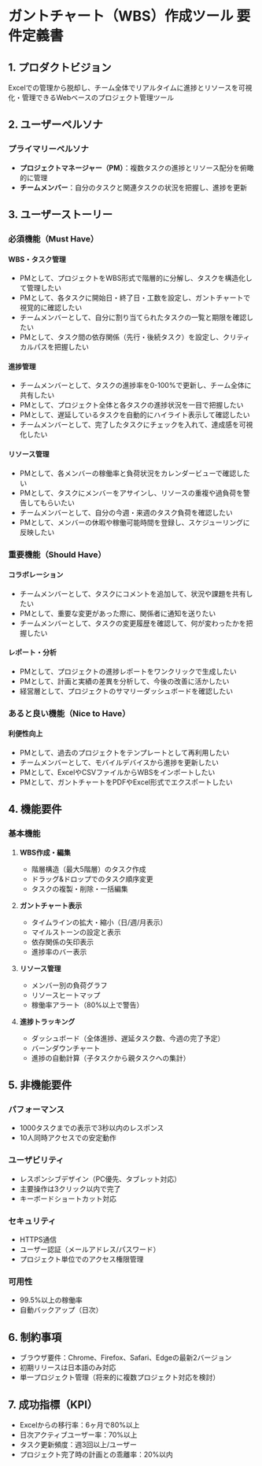 # ガントチャート（WBS）作成ツール 要件定義書

## 1. プロダクトビジョン
Excelでの管理から脱却し、チーム全体でリアルタイムに進捗とリソースを可視化・管理できるWebベースのプロジェクト管理ツール

## 2. ユーザーペルソナ

### プライマリーペルソナ
- **プロジェクトマネージャー（PM）**：複数タスクの進捗とリソース配分を俯瞰的に管理
- **チームメンバー**：自分のタスクと関連タスクの状況を把握し、進捗を更新

## 3. ユーザーストーリー

### 必須機能（Must Have）

#### WBS・タスク管理
- PMとして、プロジェクトをWBS形式で階層的に分解し、タスクを構造化して管理したい
- PMとして、各タスクに開始日・終了日・工数を設定し、ガントチャートで視覚的に確認したい
- チームメンバーとして、自分に割り当てられたタスクの一覧と期限を確認したい
- PMとして、タスク間の依存関係（先行・後続タスク）を設定し、クリティカルパスを把握したい

#### 進捗管理
- チームメンバーとして、タスクの進捗率を0-100%で更新し、チーム全体に共有したい
- PMとして、プロジェクト全体と各タスクの進捗状況を一目で把握したい
- PMとして、遅延しているタスクを自動的にハイライト表示して確認したい
- チームメンバーとして、完了したタスクにチェックを入れて、達成感を可視化したい

#### リソース管理
- PMとして、各メンバーの稼働率と負荷状況をカレンダービューで確認したい
- PMとして、タスクにメンバーをアサインし、リソースの重複や過負荷を警告してもらいたい
- チームメンバーとして、自分の今週・来週のタスク負荷を確認したい
- PMとして、メンバーの休暇や稼働可能時間を登録し、スケジューリングに反映したい

### 重要機能（Should Have）

#### コラボレーション
- チームメンバーとして、タスクにコメントを追加して、状況や課題を共有したい
- PMとして、重要な変更があった際に、関係者に通知を送りたい
- チームメンバーとして、タスクの変更履歴を確認して、何が変わったかを把握したい

#### レポート・分析
- PMとして、プロジェクトの進捗レポートをワンクリックで生成したい
- PMとして、計画と実績の差異を分析して、今後の改善に活かしたい
- 経営層として、プロジェクトのサマリーダッシュボードを確認したい

### あると良い機能（Nice to Have）

#### 利便性向上
- PMとして、過去のプロジェクトをテンプレートとして再利用したい
- チームメンバーとして、モバイルデバイスから進捗を更新したい
- PMとして、ExcelやCSVファイルからWBSをインポートしたい
- PMとして、ガントチャートをPDFやExcel形式でエクスポートしたい

## 4. 機能要件

### 基本機能
1. **WBS作成・編集**
   - 階層構造（最大5階層）のタスク作成
   - ドラッグ&ドロップでのタスク順序変更
   - タスクの複製・削除・一括編集

2. **ガントチャート表示**
   - タイムラインの拡大・縮小（日/週/月表示）
   - マイルストーンの設定と表示
   - 依存関係の矢印表示
   - 進捗率のバー表示

3. **リソース管理**
   - メンバー別の負荷グラフ
   - リソースヒートマップ
   - 稼働率アラート（80%以上で警告）

4. **進捗トラッキング**
   - ダッシュボード（全体進捗、遅延タスク数、今週の完了予定）
   - バーンダウンチャート
   - 進捗の自動計算（子タスクから親タスクへの集計）

## 5. 非機能要件

### パフォーマンス
- 1000タスクまでの表示で3秒以内のレスポンス
- 10人同時アクセスでの安定動作

### ユーザビリティ
- レスポンシブデザイン（PC優先、タブレット対応）
- 主要操作は3クリック以内で完了
- キーボードショートカット対応

### セキュリティ
- HTTPS通信
- ユーザー認証（メールアドレス/パスワード）
- プロジェクト単位でのアクセス権限管理

### 可用性
- 99.5%以上の稼働率
- 自動バックアップ（日次）

## 6. 制約事項
- ブラウザ要件：Chrome、Firefox、Safari、Edgeの最新2バージョン
- 初期リリースは日本語のみ対応
- 単一プロジェクト管理（将来的に複数プロジェクト対応を検討）

## 7. 成功指標（KPI）
- Excelからの移行率：6ヶ月で80%以上
- 日次アクティブユーザー率：70%以上
- タスク更新頻度：週3回以上/ユーザー
- プロジェクト完了時の計画との乖離率：20%以内